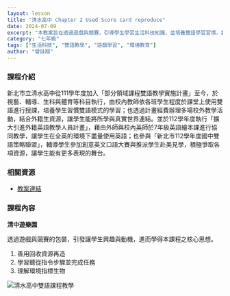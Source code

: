 ```yaml
---
layout: lesson
title: "清水高中 Chapter 2 Used Score card reproduce"
date: 2024-07-09
excerpt: "本教案旨在透過遊戲與競賽，引導學生學習生活科技知識，並培養雙語學習習慣，將所學與真實世界連結。"
category: "七年級"
tags: ["生活科技", "雙語教學", "遊戲學習", "環境教育"]
author: "曾詠翔"
---
```


### 課程介紹

新北市立清水高中從111學年度加入「部分領域課程雙語教學實施計畫」至今，於視藝、輔導、生科與體育等科目執行，由校內教師依各班學生程度於課堂上使用雙語進行授課，培養學生習慣雙語模式的學習；也透過計畫經費辦理多場校外教學活動，結合外籍生資源，讓學生能將所學與真實世界連結。並於112學年度執行「擴大引進外籍英語教學人員計畫」，藉由外師與校內英師於7年級英語繪本課進行協同教學，讓學生在全英的環境下盡量使用英語；也參與「新北市112學年度國中雙語策略聯盟」，輔導學生參加創意英文口語大賽與推派學生赴美見學，積極爭取各項資源，讓學生能有更多表現的舞台。

### 相關資源

* [教案連結](https://drive.google.com/file/d/1gWolNXcFyr0PwWJyiugP7GGJ9riEtDYW/view?usp=sharing)

### 課程內容

**清中遊樂園**

透過遊戲與競賽的包裝，引發讓學生興趣與動機，進而學得本課程之核心思想。

1.  善用回收資源再造
2.  學習聽從指令步驟並完成任務
3.  理解環境指標生物

<div style="margin-bottom: 10px;">
    <img src="{{ '/assets/images/lessons/2024/清水高中/原始照片/清水高中易拉展-照片.webp' | relative_url }}" alt="清水高中雙語課程教學" style="max-width: 100%;">
</div>


